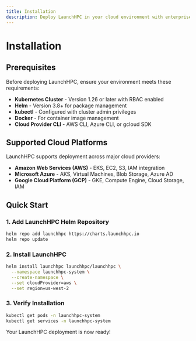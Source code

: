 ```yaml
---
title: Installation
description: Deploy LaunchHPC in your cloud environment with enterprise-grade configurations for AI/HPC orchestration.
---
```


# Installation

## Prerequisites

Before deploying LaunchHPC, ensure your environment meets these requirements:

- **Kubernetes Cluster** - Version 1.26 or later with RBAC enabled
- **Helm** - Version 3.8+ for package management
- **kubectl** - Configured with cluster admin privileges
- **Docker** - For container image management
- **Cloud Provider CLI** - AWS CLI, Azure CLI, or gcloud SDK

## Supported Cloud Platforms

LaunchHPC supports deployment across major cloud providers:

- **Amazon Web Services (AWS)** - EKS, EC2, S3, IAM integration
- **Microsoft Azure** - AKS, Virtual Machines, Blob Storage, Azure AD
- **Google Cloud Platform (GCP)** - GKE, Compute Engine, Cloud Storage, IAM

## Quick Start

### 1. Add LaunchHPC Helm Repository

```bash
helm repo add launchhpc https://charts.launchhpc.io
helm repo update
```

### 2. Install LaunchHPC

```bash
helm install launchhpc launchhpc/launchhpc \
  --namespace launchhpc-system \
  --create-namespace \
  --set cloudProvider=aws \
  --set region=us-west-2
```

### 3. Verify Installation

```bash
kubectl get pods -n launchhpc-system
kubectl get services -n launchhpc-system
```

Your LaunchHPC deployment is now ready!